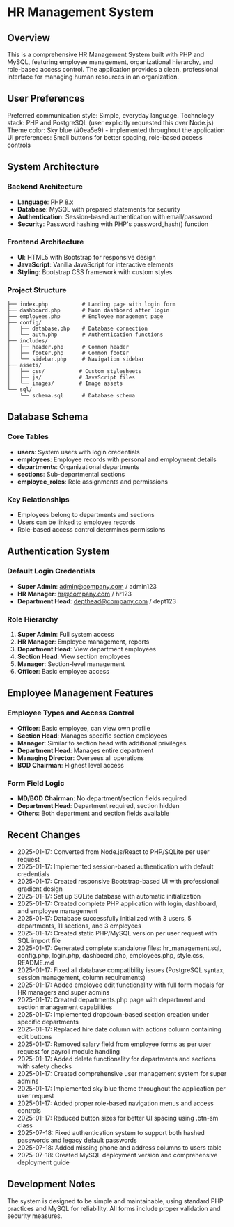 # HR Management System

## Overview

This is a comprehensive HR Management System built with PHP and MySQL, featuring employee management, organizational hierarchy, and role-based access control. The application provides a clean, professional interface for managing human resources in an organization.

## User Preferences

Preferred communication style: Simple, everyday language.
Technology stack: PHP and PostgreSQL (user explicitly requested this over Node.js)
Theme color: Sky blue (#0ea5e9) - implemented throughout the application
UI preferences: Small buttons for better spacing, role-based access controls

## System Architecture

### Backend Architecture
- **Language**: PHP 8.x
- **Database**: MySQL with prepared statements for security
- **Authentication**: Session-based authentication with email/password
- **Security**: Password hashing with PHP's password_hash() function

### Frontend Architecture
- **UI**: HTML5 with Bootstrap for responsive design
- **JavaScript**: Vanilla JavaScript for interactive elements
- **Styling**: Bootstrap CSS framework with custom styles

### Project Structure
```
├── index.php           # Landing page with login form
├── dashboard.php       # Main dashboard after login
├── employees.php       # Employee management page
├── config/
│   ├── database.php    # Database connection
│   └── auth.php        # Authentication functions
├── includes/
│   ├── header.php      # Common header
│   ├── footer.php      # Common footer
│   └── sidebar.php     # Navigation sidebar
├── assets/
│   ├── css/           # Custom stylesheets
│   ├── js/            # JavaScript files
│   └── images/        # Image assets
└── sql/
    └── schema.sql      # Database schema
```

## Database Schema

### Core Tables
- **users**: System users with login credentials
- **employees**: Employee records with personal and employment details
- **departments**: Organizational departments
- **sections**: Sub-departmental sections
- **employee_roles**: Role assignments and permissions

### Key Relationships
- Employees belong to departments and sections
- Users can be linked to employee records
- Role-based access control determines permissions

## Authentication System

### Default Login Credentials
- **Super Admin**: admin@company.com / admin123
- **HR Manager**: hr@company.com / hr123
- **Department Head**: depthead@company.com / dept123

### Role Hierarchy
1. **Super Admin**: Full system access
2. **HR Manager**: Employee management, reports
3. **Department Head**: View department employees
4. **Section Head**: View section employees
5. **Manager**: Section-level management
6. **Officer**: Basic employee access

## Employee Management Features

### Employee Types and Access Control
- **Officer**: Basic employee, can view own profile
- **Section Head**: Manages specific section employees
- **Manager**: Similar to section head with additional privileges
- **Department Head**: Manages entire department
- **Managing Director**: Oversees all operations
- **BOD Chairman**: Highest level access

### Form Field Logic
- **MD/BOD Chairman**: No department/section fields required
- **Department Head**: Department required, section hidden
- **Others**: Both department and section fields available

## Recent Changes

- 2025-01-17: Converted from Node.js/React to PHP/SQLite per user request
- 2025-01-17: Implemented session-based authentication with default credentials
- 2025-01-17: Created responsive Bootstrap-based UI with professional gradient design
- 2025-01-17: Set up SQLite database with automatic initialization
- 2025-01-17: Created complete PHP application with login, dashboard, and employee management
- 2025-01-17: Database successfully initialized with 3 users, 5 departments, 11 sections, and 3 employees
- 2025-01-17: Created static PHP/MySQL version per user request with SQL import file
- 2025-01-17: Generated complete standalone files: hr_management.sql, config.php, login.php, dashboard.php, employees.php, style.css, README.md
- 2025-01-17: Fixed all database compatibility issues (PostgreSQL syntax, session management, column requirements)
- 2025-01-17: Added employee edit functionality with full form modals for HR managers and super admins
- 2025-01-17: Created departments.php page with department and section management capabilities
- 2025-01-17: Implemented dropdown-based section creation under specific departments
- 2025-01-17: Replaced hire date column with actions column containing edit buttons
- 2025-01-17: Removed salary field from employee forms as per user request for payroll module handling
- 2025-01-17: Added delete functionality for departments and sections with safety checks
- 2025-01-17: Created comprehensive user management system for super admins
- 2025-01-17: Implemented sky blue theme throughout the application per user request
- 2025-01-17: Added proper role-based navigation menus and access controls
- 2025-01-17: Reduced button sizes for better UI spacing using .btn-sm class
- 2025-07-18: Fixed authentication system to support both hashed passwords and legacy default passwords
- 2025-07-18: Added missing phone and address columns to users table
- 2025-07-18: Created MySQL deployment version and comprehensive deployment guide

## Development Notes

The system is designed to be simple and maintainable, using standard PHP practices and MySQL for reliability. All forms include proper validation and security measures.